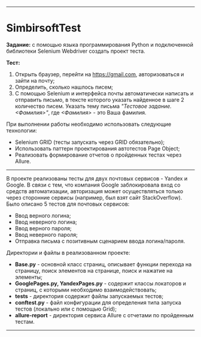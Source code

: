 ***
# SimbirsoftTest

**Задание:** с помощью языка программирования Python и подключенной библиотеки Selenium Webdriver создать проект теста.

**Тест:**
1. Открыть браузер, перейти на <https://gmail.com>, авторизоваться и зайти на почту;
2. Определить, сколько нашлось писем;
3. С помощью Selenium и интерфейса почты автоматически написать и отправить письмо, в тексте которого указать найденное в шаге 2 количество писем. 
Указать тему письма *"Тестовое задание. <Фамилия>"*, где *<Фамилия>* - это Ваша фамилия.

При выполнении работы необходимо использовать следующие технологии:
+ Selenium GRID (тесты запускать через GRID обязательно);
+ Использовать паттерн проектирования автотестов Page Object;
+ Реализовать формирование отчетов о пройденных тестах через Allure.

***

В проекте реализованы тесты для двух почтовых сервисов - Yandex и Google. В связи с тем, что компания Google заблокировала вход со средств автоматизации, авторизация может осуществляться только через сторонние сервисы (например, был взят сайт StackOverflow). Было описано 5 тестов для почтовых сервисов:
- Ввод верного логина;
- Ввод неверного логина;
- Ввод верного пароля;
- Ввод неверного пароля;
- Отправка письма с позитивным сценарием ввода логина/пароля.

Директории и файлы в реализованном проекте:
+ **Base.py** - основной класс страниц, описывает функции перехода на страницу, поиск элементов на странице, поиск и нажатие на элементы;
+ **GooglePages.py, YandexPages.py** - содержит классы локаторов и страниц, с которыми необходимо взаимодействовать;
+ **tests** - директория содержит файлы запускаемых тестов;
+ **conftest.py** - файл конфигурации для определения типа запуска тестов (локально или с помощью Grid);
+ **allure-report** - директория сервиса Allure с отчетами по пройденным тестам.

***
